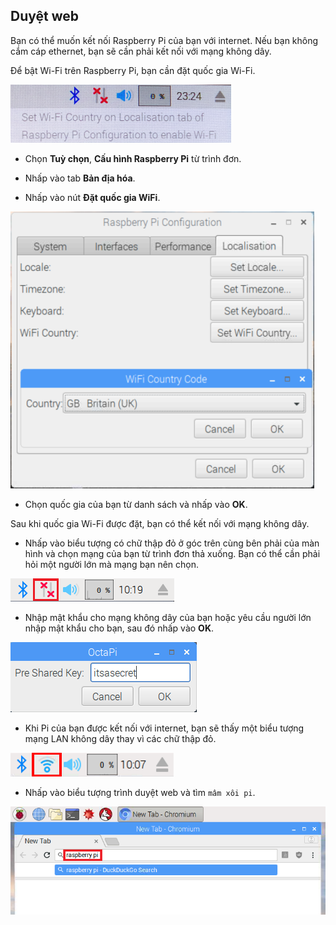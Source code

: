 ## Duyệt web

Bạn có thể muốn kết nối Raspberry Pi của bạn với internet. Nếu bạn không cắm cáp ethernet, bạn sẽ cần phải kết nối với mạng không dây.

Để bật Wi-Fi trên Raspberry Pi, bạn cần đặt quốc gia Wi-Fi.

![đặt quốc gia wifi](images/pi-set-wifi-country.png)

+ Chọn **Tuỳ chọn**, **Cấu hình Raspberry Pi** từ trình đơn.

+ Nhấp vào tab **Bản địa hóa**.

+ Nhấp vào nút **Đặt quốc gia WiFi**.

![chọn quốc gia wifi](images/pi-select-wifi-country.png)

+ Chọn quốc gia của bạn từ danh sách và nhấp vào **OK**.

Sau khi quốc gia Wi-Fi được đặt, bạn có thể kết nối với mạng không dây.

+ Nhấp vào biểu tượng có chữ thập đỏ ở góc trên cùng bên phải của màn hình và chọn mạng của bạn từ trình đơn thả xuống. Bạn có thể cần phải hỏi một người lớn mà mạng bạn nên chọn.

![Không có wifi](images/no-wifi.png)

+ Nhập mật khẩu cho mạng không dây của bạn hoặc yêu cầu người lớn nhập mật khẩu cho bạn, sau đó nhấp vào **OK**.

![Nhập mật khẩu](images/type-password.png)

+ Khi Pi của bạn được kết nối với internet, bạn sẽ thấy một biểu tượng mạng LAN không dây thay vì các chữ thập đỏ.

![ảnh chụp màn hình](images/pi-wifi.png)

+ Nhấp vào biểu tượng trình duyệt web và tìm `mâm xôi pi`.

![ảnh chụp màn hình](images/pi-browser.png)